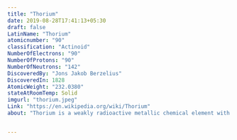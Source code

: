 ```yaml
---
title: "Thorium"
date: 2019-08-28T17:41:13+05:30
draft: false
LatinName: "Thorium"
atomicnumber: "90"
classification: "Actinoid"
NumberOfElectrons: "90"
NumberOfProtons: "90"
NumberOfNeutrons: "142" 
DiscoveredBy: "Jons Jakob Berzelius" 
DiscoveredIn: 1828
AtomicWeight: "232.0380"
stateAtRoomTemp: Solid
imgurl: "thorium.jpeg"
Link: "https://en.wikipedia.org/wiki/Thorium"
about: "Thorium is a weakly radioactive metallic chemical element with the symbol Th and atomic number 90. Thorium is silvery and tarnishes black when it is exposed to air, forming thorium dioxide; it is moderately hard, malleable, and has a high melting point. Thorium is an electropositive actinide whose chemistry is dominated by the +4 oxidation state; it is quite reactive and can ignite in air when finely divided."


---
```



